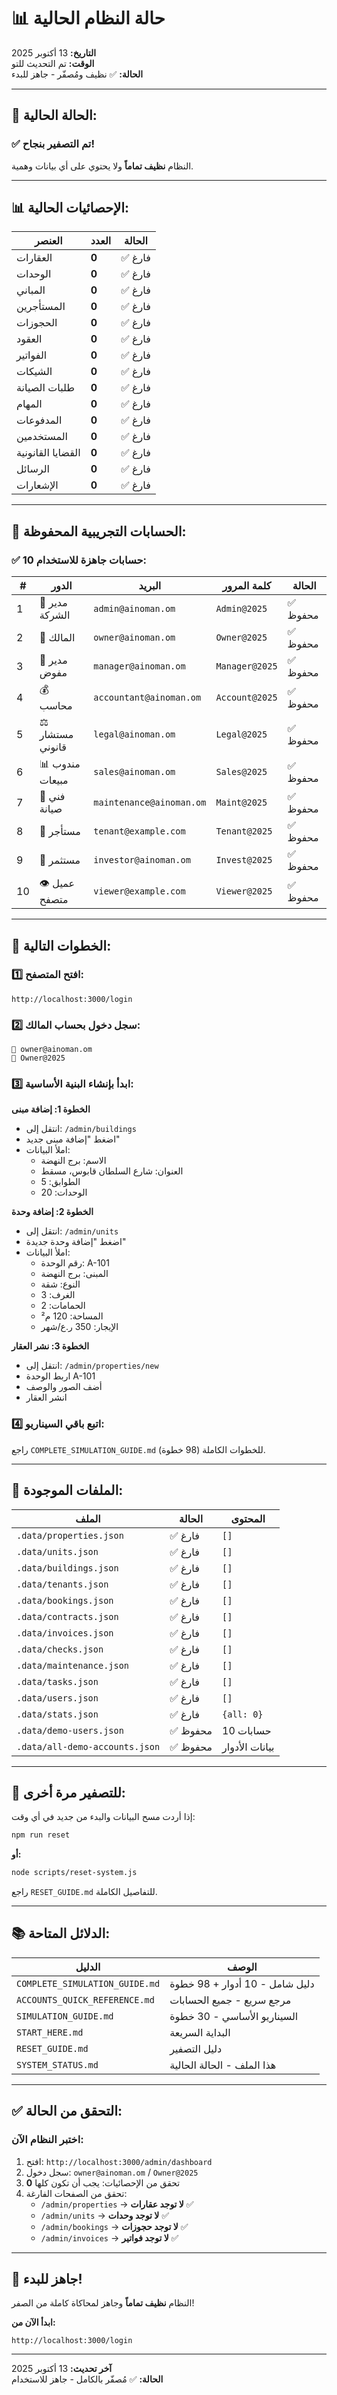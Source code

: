 # 📊 حالة النظام الحالية

**التاريخ:** 13 أكتوبر 2025  
**الوقت:** تم التحديث للتو  
**الحالة:** ✅ نظيف ومُصفّر - جاهز للبدء

---

## 🎯 **الحالة الحالية:**

### **✅ تم التصفير بنجاح!**

النظام **نظيف تماماً** ولا يحتوي على أي بيانات وهمية.

---

## 📊 **الإحصائيات الحالية:**

| العنصر | العدد | الحالة |
|--------|-------|---------|
| العقارات | **0** | ✅ فارغ |
| الوحدات | **0** | ✅ فارغ |
| المباني | **0** | ✅ فارغ |
| المستأجرين | **0** | ✅ فارغ |
| الحجوزات | **0** | ✅ فارغ |
| العقود | **0** | ✅ فارغ |
| الفواتير | **0** | ✅ فارغ |
| الشيكات | **0** | ✅ فارغ |
| طلبات الصيانة | **0** | ✅ فارغ |
| المهام | **0** | ✅ فارغ |
| المدفوعات | **0** | ✅ فارغ |
| المستخدمين | **0** | ✅ فارغ |
| القضايا القانونية | **0** | ✅ فارغ |
| الرسائل | **0** | ✅ فارغ |
| الإشعارات | **0** | ✅ فارغ |

---

## 👥 **الحسابات التجريبية المحفوظة:**

### **✅ 10 حسابات جاهزة للاستخدام:**

| # | الدور | البريد | كلمة المرور | الحالة |
|---|--------|--------|-------------|---------|
| 1 | 🏢 مدير الشركة | `admin@ainoman.om` | `Admin@2025` | ✅ محفوظ |
| 2 | 👑 المالك | `owner@ainoman.om` | `Owner@2025` | ✅ محفوظ |
| 3 | 🎯 مدير مفوض | `manager@ainoman.om` | `Manager@2025` | ✅ محفوظ |
| 4 | 💰 محاسب | `accountant@ainoman.om` | `Account@2025` | ✅ محفوظ |
| 5 | ⚖️ مستشار قانوني | `legal@ainoman.om` | `Legal@2025` | ✅ محفوظ |
| 6 | 📊 مندوب مبيعات | `sales@ainoman.om` | `Sales@2025` | ✅ محفوظ |
| 7 | 🔧 فني صيانة | `maintenance@ainoman.om` | `Maint@2025` | ✅ محفوظ |
| 8 | 👤 مستأجر | `tenant@example.com` | `Tenant@2025` | ✅ محفوظ |
| 9 | 💼 مستثمر | `investor@ainoman.om` | `Invest@2025` | ✅ محفوظ |
| 10 | 👁️ عميل متصفح | `viewer@example.com` | `Viewer@2025` | ✅ محفوظ |

---

## 🚀 **الخطوات التالية:**

### **1️⃣ افتح المتصفح:**

```
http://localhost:3000/login
```

### **2️⃣ سجل دخول بحساب المالك:**

```
📧 owner@ainoman.om
🔑 Owner@2025
```

### **3️⃣ ابدأ بإنشاء البنية الأساسية:**

**الخطوة 1: إضافة مبنى**
- انتقل إلى: `/admin/buildings`
- اضغط "إضافة مبنى جديد"
- املأ البيانات:
  - الاسم: برج النهضة
  - العنوان: شارع السلطان قابوس، مسقط
  - الطوابق: 5
  - الوحدات: 20

**الخطوة 2: إضافة وحدة**
- انتقل إلى: `/admin/units`
- اضغط "إضافة وحدة جديدة"
- املأ البيانات:
  - رقم الوحدة: A-101
  - المبنى: برج النهضة
  - النوع: شقة
  - الغرف: 3
  - الحمامات: 2
  - المساحة: 120 م²
  - الإيجار: 350 ر.ع/شهر

**الخطوة 3: نشر العقار**
- انتقل إلى: `/admin/properties/new`
- اربط الوحدة A-101
- أضف الصور والوصف
- انشر العقار

### **4️⃣ اتبع باقي السيناريو:**

راجع `COMPLETE_SIMULATION_GUIDE.md` للخطوات الكاملة (98 خطوة).

---

## 📁 **الملفات الموجودة:**

| الملف | الحالة | المحتوى |
|-------|---------|---------|
| `.data/properties.json` | ✅ فارغ | `[]` |
| `.data/units.json` | ✅ فارغ | `[]` |
| `.data/buildings.json` | ✅ فارغ | `[]` |
| `.data/tenants.json` | ✅ فارغ | `[]` |
| `.data/bookings.json` | ✅ فارغ | `[]` |
| `.data/contracts.json` | ✅ فارغ | `[]` |
| `.data/invoices.json` | ✅ فارغ | `[]` |
| `.data/checks.json` | ✅ فارغ | `[]` |
| `.data/maintenance.json` | ✅ فارغ | `[]` |
| `.data/tasks.json` | ✅ فارغ | `[]` |
| `.data/users.json` | ✅ فارغ | `[]` |
| `.data/stats.json` | ✅ فارغ | `{all: 0}` |
| `.data/demo-users.json` | ✅ محفوظ | 10 حسابات |
| `.data/all-demo-accounts.json` | ✅ محفوظ | بيانات الأدوار |

---

## 🔄 **للتصفير مرة أخرى:**

إذا أردت مسح البيانات والبدء من جديد في أي وقت:

```bash
npm run reset
```

**أو:**

```bash
node scripts/reset-system.js
```

راجع `RESET_GUIDE.md` للتفاصيل الكاملة.

---

## 📚 **الدلائل المتاحة:**

| الدليل | الوصف |
|--------|-------|
| `COMPLETE_SIMULATION_GUIDE.md` | دليل شامل - 10 أدوار + 98 خطوة |
| `ACCOUNTS_QUICK_REFERENCE.md` | مرجع سريع - جميع الحسابات |
| `SIMULATION_GUIDE.md` | السيناريو الأساسي - 30 خطوة |
| `START_HERE.md` | البداية السريعة |
| `RESET_GUIDE.md` | دليل التصفير |
| `SYSTEM_STATUS.md` | هذا الملف - الحالة الحالية |

---

## ✅ **التحقق من الحالة:**

### **اختبر النظام الآن:**

1. افتح: `http://localhost:3000/admin/dashboard`
2. سجل دخول: `owner@ainoman.om` / `Owner@2025`
3. تحقق من الإحصائيات: يجب أن تكون كلها **0**
4. تحقق من الصفحات الفارغة:
   - `/admin/properties` → **لا توجد عقارات** ✅
   - `/admin/units` → **لا توجد وحدات** ✅
   - `/admin/bookings` → **لا توجد حجوزات** ✅
   - `/admin/invoices` → **لا توجد فواتير** ✅

---

## 🎉 **جاهز للبدء!**

النظام **نظيف تماماً** وجاهز لمحاكاة كاملة من الصفر!

**ابدأ الآن من:**
```
http://localhost:3000/login
```

---

**آخر تحديث:** 13 أكتوبر 2025  
**الحالة:** ✅ مُصفّر بالكامل - جاهز للاستخدام


